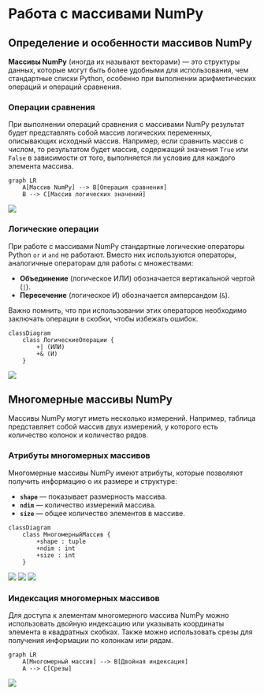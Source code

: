 # Работа с массивами NumPy

## Определение и особенности массивов NumPy

**Массивы NumPy** (иногда их называют векторами) — это структуры данных, которые могут быть более удобными для использования, чем стандартные списки Python, особенно при выполнении арифметических операций и операций сравнения.

### Операции сравнения

При выполнении операций сравнения с массивами NumPy результат будет представлять собой массив логических переменных, описывающих исходный массив. Например, если сравнить массив с числом, то результатом будет массив, содержащий значения `True` или `False` в зависимости от того, выполняется ли условие для каждого элемента массива.

```mermaid
graph LR
    A[Массив NumPy] --> B[Операция сравнения]
    B --> C[Массив логических значений]
```

![](images/LEC_01_PART_03_P/000139s_top_3.jpg)

### Логические операции

При работе с массивами NumPy стандартные логические операторы Python `or` и `and` не работают. Вместо них используются операторы, аналогичные операторам для работы с множествами:

- **Объединение** (логическое ИЛИ) обозначается вертикальной чертой (`|`).
- **Пересечение** (логическое И) обозначается амперсандом (`&`).

Важно помнить, что при использовании этих операторов необходимо заключать операции в скобки, чтобы избежать ошибок.

```mermaid
classDiagram
    class ЛогическиеОперации {
        +| (ИЛИ)
        +& (И)
    }
```

![](images/LEC_01_PART_03_P/000159s_top_7.jpg)

## Многомерные массивы NumPy

Массивы NumPy могут иметь несколько измерений. Например, таблица представляет собой массив двух измерений, у которого есть количество колонок и количество рядов.

### Атрибуты многомерных массивов

Многомерные массивы NumPy имеют атрибуты, которые позволяют получить информацию о их размере и структуре:

- **`shape`** — показывает размерность массива.
- **`ndim`** — количество измерений массива.
- **`size`** — общее количество элементов в массиве.

```mermaid
classDiagram
    class МногомерныйМассив {
        +shape : tuple
        +ndim : int
        +size : int
    }
```

![](images/LEC_01_PART_03_P/000408s_top_10.jpg)
![](images/LEC_01_PART_03_P/000468s_top_1.jpg)
![](images/LEC_01_PART_03_P/000478s_top_5.jpg)

### Индексация многомерных массивов

Для доступа к элементам многомерного массива NumPy можно использовать двойную индексацию или указывать координаты элемента в квадратных скобках. Также можно использовать срезы для получения информации по колонкам или рядам.

```mermaid
graph LR
    A[Многомерный массив] --> B[Двойная индексация]
    A --> C[Срезы]
```

![](images/LEC_01_PART_03_P/000667s_top_9.jpg)